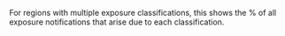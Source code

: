 For regions with multiple exposure classifications, this shows the % of all exposure notifications that arise due to each classification. 

